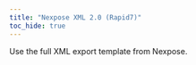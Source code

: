 ```yaml
---
title: "Nexpose XML 2.0 (Rapid7)"
toc_hide: true
---
```

Use the full XML export template from Nexpose.
